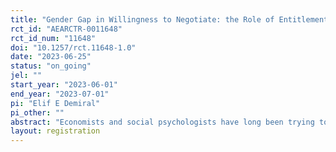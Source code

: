 ```yaml
---
title: "Gender Gap in Willingness to Negotiate: the Role of Entitlements"
rct_id: "AEARCTR-0011648"
rct_id_num: "11648"
doi: "10.1257/rct.11648-1.0"
date: "2023-06-25"
status: "on_going"
jel: ""
start_year: "2023-06-01"
end_year: "2023-07-01"
pi: "Elif E Demiral"
pi_other: ""
abstract: "Economists and social psychologists have long been trying to determine the behavioral factors that result in gender gaps in economic outcomes. One underlying factor is suggested to be women's lower willingness to negotiate than men. The gender differences in levels of entitlement with respect to pay can explain the gender negotiation divide. This research stream suggests that women feel less deserving of higher pay than men, are unsure about the worth of their labor, have lower performance expectations, and take less credit for their success. Here, we study whether women’s concerns regarding what they think they are entitled to drive their lower likelihood of initiating negotiations. Women’s lack of entitlements may stem from the differences in how men and women evaluate themselves and compare own with other people. Using a controlled online experiment, we investigate the role of entitlements on gender differences in willingness to negotiate."
layout: registration
---
```


